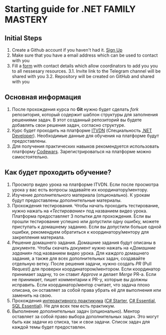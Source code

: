 # Starting guide for .NET FAMILY MASTERY

## Initial Steps

1. Create a Github account if you haven't had it. [Sign Up](https://github.com/signup?ref_cta=Sign+up)
2. Make sure that you have a email address which can be used to contact with you
3. Fill a [form](https://forms.gle/RWyQ1hUiuk26gacU7) with contact details which allow coordinators to add you you to all nessesary resources.
3.1. Invite link to the Telegram channel will be shared with you
3.2. Repository will be created on GitHub and shared with you

## Основная информация

1. После прохождения курса по **Git** нужно будет сделать *fork* репозитория, который содержит шаблон структуры для заполнения решениями задач. В этот созданный репозиторий вы будете добавлять свои решения задач, согласно структуре.
2. Курс будет проходить на платформе [ITVDN](https://itvdn.com/ru) (Специальность [.NET Developer](https://itvdn.com/ru/specialities/net-developer)). Необходимые данные для обучения на платформе будут предоставлены.
3. Для получения практических навыков рекомендуется использовать платформу [Codewars](https://www.codewars.com/). Зарегистрироваться на платформе можно самостоятельно.

## Как будет проходить обучение?

1.  Просмотр видео урока на платформе ITVDN. Если после просмотра урока у вас есть вопросы задавайте их координатору/ментору.
2.  Изучение дополнительного материала (опционально). К урокам будут предоставлены дополнительные материалы.
3.  Прохождения тестирования. Чтобы начать проходить тестирование, нужно нажать на *«Тестирование»* под названием видео урока. Платформа предоставляет 3 попытки для прохождения. Если вы прошли тестирование успешно или допустили одну ошибку, можете приступать к домашнему заданию. Если вы допустили больше одной ошибки, рекомендуем обратиться к координатору/ментору для закрепления материала.
4.	Решение домашнего задания. Домашние задания будут описаны в документе. Чтобы скачать документ нужно нажать на *«Домашние задания»* под названием видео урока. Для каждого домашнего задания, а также для всех дополнительных задач, создавайте отдельную ветку. После решения задачи, нужно создать *PR* (Pull Request) для проверки координатором/ментором. Если координатор принимает задачу, то он ставит *Approve* и делает *Merge* PR-a. Если не принимает, пишет комментарии к PR-у, которые вы должны исправить. Если координатор/ментор считает, что задача плохо описана, он оставляет за собой права убрать её для выполнения или заменить на свою.
5.	Прохождения [интерактивного практикума](https://itvdn.com/ru/skills) ([C# Starter](https://itvdn.com/ru/skills/practicums/c-sharp-starter), [C# Essential](https://itvdn.com/ru/skills/practicums/c-sharp-essential), [SQL Essential](https://itvdn.com/ru/skills/practicums/sql-essential)). Не для всех тем есть практикум.
6.	Выполнение дополнительных задач (опционально). Ментор оставляет за собой право выбора дополнительных задач. Это могут быть как задачи из списка, так и свои задачи. Список задач для каждой темы будет предоставлен.
